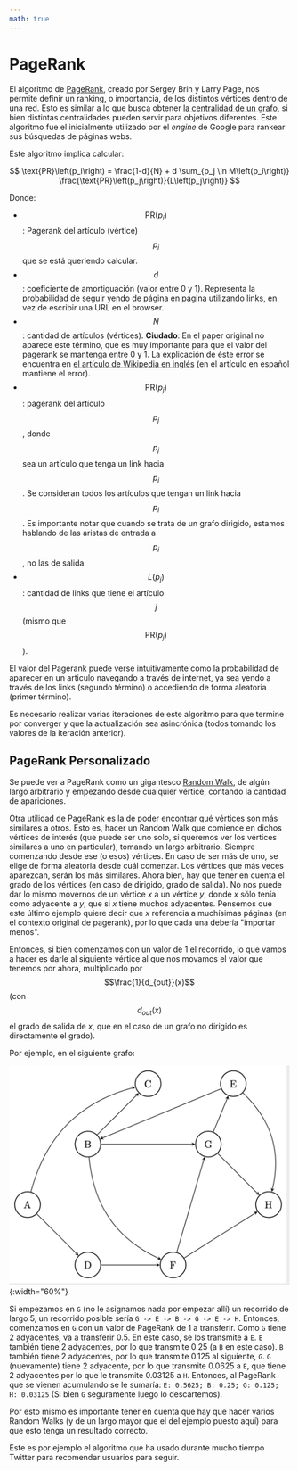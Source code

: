 ```yaml
---
math: true
---
```


# PageRank

El algoritmo de [PageRank](http://ilpubs.stanford.edu:8090/422/1/1999-66.pdf), creado por Sergey Brin y
Larry Page, nos permite definir un ranking, o importancia, de los distintos vértices dentro de una red.
Esto es similar a lo que busca obtener [la centralidad de un grafo](centralidad.md), si bien distintas
centralidades pueden servir para objetivos diferentes. Este algoritmo fue el inicialmente utilizado
por el _engine_ de Google para rankear sus búsquedas de páginas webs.

Éste algoritmo implica calcular:

$$
\text{PR}\left(p_i\right) = \frac{1-d}{N} + d \sum_{p_j \in M\left(p_i\right)}
\frac{\text{PR}\left(p_j\right)}{L\left(p_j\right)}
$$

Donde:
* $$\text{PR}\left(p_i\right)$$: Pagerank del artículo (vértice) $$p_i$$ que se está queriendo calcular.
* $$d$$: coeficiente de amortiguación (valor entre 0 y 1). Representa la probabilidad de seguir yendo de
página en página utilizando links, en vez de escribir una URL en el browser.
* $$N$$: cantidad de artículos (vértices). **Ciudado**: En el paper original no aparece este término, que
es muy importante para que el valor del pagerank se mantenga entre 0 y 1. La explicación de éste error se
encuentra en [el artículo de Wikipedia en inglés](https://en.wikipedia.org/wiki/PageRank) (en el artículo
en español mantiene el error).
* $$\text{PR}\left(p_j\right)$$: pagerank del artículo $$p_j$$, donde $$p_j$$ sea un artículo que tenga un
link hacia $$p_i$$. Se consideran todos los artículos que tengan un link hacia $$p_i$$. Es importante notar
que cuando se trata de un grafo dirigido, estamos hablando de las aristas de entrada a $$p_i$$, no las de
salida.
* $$L\left(p_j\right)$$: cantidad de links que tiene el artículo $$j$$ (mismo que
$$\text{PR}\left(p_j\right)$$).


El valor del Pagerank puede verse intuitivamente como la probabilidad de aparecer en un articulo navegando
a través de internet, ya sea yendo a través de los links (segundo término) o accediendo de forma aleatoria
(primer término).

Es necesario realizar varias iteraciones de este algoritmo para que termine por converger y que la
actualización sea asincrónica (todos tomando los valores de la iteración anterior).

## PageRank Personalizado


Se puede ver a PageRank como un gigantesco [Random Walk](random_walks.md), de algún largo arbitrario y empezando desde cualquier vértice, contando la cantidad de apariciones.

Otra utilidad de PageRank es la de poder encontrar qué vértices son más similares a otros. Esto es, hacer un Random Walk que comience en dichos vértices de interés (que puede ser uno solo, si queremos ver los vértices similares a uno en particular), tomando un largo arbitrario. Siempre comenzando desde ese (o esos) vértices. En caso de ser más de uno, se elige de forma aleatoria desde cuál comenzar. Los vértices que más veces aparezcan, serán los más similares. 
Ahora bien, hay que tener en cuenta el grado de los vértices (en caso de dirigido, grado de salida). No nos 
puede dar lo mismo movernos de un vértice _x_ a un vértice _y_, donde _x_ sólo tenía como adyacente a _y_, que si _x_ tiene muchos adyacentes. Pensemos que este último ejemplo quiere decir que _x_ referencia a muchísimas páginas (en el contexto original de pagerank), por lo que cada una debería "importar menos". 

Entonces, si bien comenzamos con un valor de 1 el recorrido, lo que vamos a hacer es darle al siguiente vértice al que nos movamos el valor que tenemos por ahora, multiplicado por $$\frac{1}{d_{out}}(x)$$ (con $$d_{out}(x)$$ el grado de salida de _x_, que en el caso de un grafo no dirigido es directamente el grado).

Por ejemplo, en el siguiente grafo: 

![grafo pagerank personalizado](../../assets/img/material/pagerank-pers.png){:width="60%"}

Si empezamos en `G` (no le asignamos nada por empezar allí) un recorrido de largo 5, un recorrido posible sería `G -> E -> B -> G -> E -> H`. Entonces, comenzamos en `G` con un valor de PageRank de 1 a transferir. Como `G` tiene 2 adyacentes, va a transferir 0.5. En este caso, se los transmite a `E`. `E` también tiene 2 adyacentes, por lo que transmite 0.25 (a `B` en este caso). `B` también tiene 2 adyacentes, por lo que transmite 0.125 al siguiente, `G`. `G` (nuevamente) tiene 2 adyacente, por lo que transmite 0.0625 a `E`, que tiene 2 adyacentes por lo que le transmite 0.03125 a `H`. Entonces, al PageRank que se vienen acumulando se le sumaría: `E: 0.5625; B: 0.25; G: 0.125; H: 0.03125` (Si bien `G` seguramente luego lo descartemos).

Por esto mismo es importante tener en cuenta que hay que hacer varios Random Walks (y de un largo mayor que el del ejemplo puesto aquí) para que esto tenga un resultado correcto. 

Este es por ejemplo el algoritmo que ha usado durante mucho tiempo Twitter para recomendar usuarios para seguir. 
